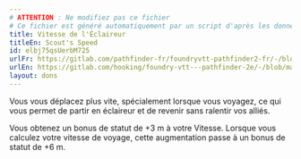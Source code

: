```yaml
---
# ATTENTION : Ne modifiez pas ce fichier
# Ce fichier est généré automatiquement par un script d'après les données du module Foundry VTT officiel et de sa traduction
title: Vitesse de l'Éclaireur
titleEn: Scout's Speed
id: elbj75qsUerbM725
urlFr: https://gitlab.com/pathfinder-fr/foundryvtt-pathfinder2-fr/-/blob/master/data/feats/elbj75qsUerbM725.htm
urlEn: https://gitlab.com/hooking/foundry-vtt---pathfinder-2e/-/blob/master/packs/data/feats.db/scout-s-speed.json
layout: dons
---
```

Vous vous déplacez plus vite, spécialement lorsque vous voyagez, ce qui vous permet de partir en éclaireur et de revenir sans ralentir vos alliés.

Vous obtenez un bonus de statut de +3 m à votre Vitesse. Lorsque vous calculez votre vitesse de voyage, cette augmentation passe à un bonus de statut de +6 m.
